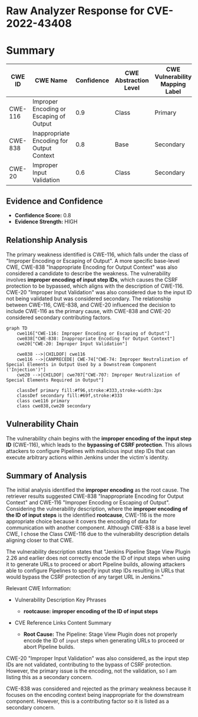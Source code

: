 # Raw Analyzer Response for CVE-2022-43408

# Summary
| CWE ID | CWE Name | Confidence | CWE Abstraction Level | CWE Vulnerability Mapping Label | CWE-Vulnerability Mapping Notes |
|---|---|---|---|---|---|
| CWE-116 | Improper Encoding or Escaping of Output | 0.9 | Class | Primary | Allowed-with-Review |
| CWE-838 | Inappropriate Encoding for Output Context | 0.8 | Base | Secondary | Allowed |
| CWE-20 | Improper Input Validation | 0.6 | Class | Secondary | Discouraged |

## Evidence and Confidence

*   **Confidence Score:** 0.8
*   **Evidence Strength:** HIGH

## Relationship Analysis
The primary weakness identified is CWE-116, which falls under the class of "Improper Encoding or Escaping of Output". A more specific base-level CWE, CWE-838 "Inappropriate Encoding for Output Context" was also considered a candidate to describe the weakness. The vulnerability involves **improper encoding of input step IDs**, which causes the CSRF protection to be bypassed, which aligns with the description of CWE-116. CWE-20 "Improper Input Validation" was also considered due to the input ID not being validated but was considered secondary. The relationship between CWE-116, CWE-838, and CWE-20 influenced the decision to include CWE-116 as the primary cause, with CWE-838 and CWE-20 considered secondary contributing factors.

```mermaid
graph TD
    cwe116["CWE-116: Improper Encoding or Escaping of Output"]
    cwe838["CWE-838: Inappropriate Encoding for Output Context"]
    cwe20["CWE-20: Improper Input Validation"]

    cwe838 -->|CHILDOF| cwe116
    cwe116 -->|CANPRECEDE| CWE-74["CWE-74: Improper Neutralization of Special Elements in Output Used by a Downstream Component ('Injection')"]
    cwe20 -->|CHILDOF| cwe707["CWE-707: Improper Neutralization of Special Elements Required in Output"]

    classDef primary fill:#f96,stroke:#333,stroke-width:2px
    classDef secondary fill:#69f,stroke:#333
    class cwe116 primary
    class cwe838,cwe20 secondary
```

## Vulnerability Chain
The vulnerability chain begins with the **improper encoding of the input step ID** (CWE-116), which leads to the **bypassing of CSRF protection**. This allows attackers to configure Pipelines with malicious input step IDs that can execute arbitrary actions within Jenkins under the victim's identity.

## Summary of Analysis
The initial analysis identified the **improper encoding** as the root cause. The retriever results suggested CWE-838 "Inappropriate Encoding for Output Context" and CWE-116 "Improper Encoding or Escaping of Output". Considering the vulnerability description, where the **improper encoding of the ID of input steps** is the identified **rootcause**, CWE-116 is the more appropriate choice because it covers the encoding of data for communication with another component. Although CWE-838 is a base level CWE, I chose the Class CWE-116 due to the vulnerability description details aligning closer to that CWE.

The vulnerability description states that "Jenkins Pipeline Stage View Plugin 2.26 and earlier does not correctly encode the ID of input steps when using it to generate URLs to proceed or abort Pipeline builds, allowing attackers able to configure Pipelines to specify input step IDs resulting in URLs that would bypass the CSRF protection of any target URL in Jenkins."

Relevant CWE Information:
- Vulnerability Description Key Phrases
  - **rootcause:** **improper encoding of the ID of input steps**

- CVE Reference Links Content Summary
  - **Root Cause:** The Pipeline: Stage View Plugin does not properly encode the ID of `input` steps when generating URLs to proceed or abort Pipeline builds.

CWE-20 "Improper Input Validation" was also considered, as the input step IDs are not validated, contributing to the bypass of CSRF protection. However, the primary issue is the encoding, not the validation, so I am listing this as a secondary concern.

CWE-838 was considered and rejected as the primary weakness because it focuses on the encoding context being inappropriate for the downstream component. However, this is a contributing factor so it is listed as a secondary concern.